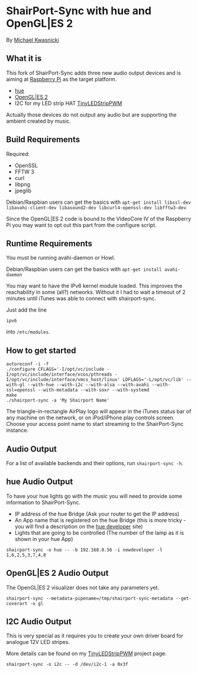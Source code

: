 ShairPort-Sync with hue and OpenGL|ES 2
==================================
By [Michael Kwasnicki](mailto:git@kwasi-ich.de)


What it is
----------
This fork of ShairPort-Sync adds three new audio output devices and is aiming at [Raspberry Pi](http://www.raspberrypi.org) as the target platform.

* [hue](http://www.meethue.com/)
* [OpenGL|ES 2](http://www.khronos.org/opengles/)
* I2C for my LED strip HAT [TinyLEDStripPWM](https://github.com/kwasmich/TinyLEDStripPWM)

Actually those devices do not output any audio but are supporting the ambient created by music.


Build Requirements
------------------
Required:
* OpenSSL
* FFTW 3
* curl
* libpng
* jpeglib


Debian/Raspbian users can get the basics with
`apt-get install libssl-dev libavahi-client-dev libasound2-dev libcurl4-openssl-dev libfftw3-dev`

Since the OpenGL|ES 2 code is bound to the VideoCore IV of the Raspberry Pi you may want to opt out this part from the configure script.


Runtime Requirements
--------------------
You must be running avahi-daemon or Howl.

Debian/Raspbian users can get the basics with
`apt-get install avahi-daemon`

You may want to have the IPv6 kernel module loaded. This improves the reachability in some (all?) networks.
Without it I had to wait a timeout of 2 minutes until iTunes was able to connect with shairport-sync.

Just add the line
```
ipv6
```
into `/etc/modules`.



How to get started
------------------
```
autoreconf -i -f
./configure CFLAGS='-I/opt/vc/include -I/opt/vc/include/interface/vcos/pthreads -I/opt/vc/include/interface/vmcs_host/linux' LDFLAGS='-L/opt/vc/lib' --with-gl --with-hue --with-i2c --with-alsa --with-avahi --with-ssl=openssl --with-metadata --with-soxr --with-systemd
make
./shairport-sync -a 'My Shairport Name'
```

The triangle-in-rectangle AirPlay logo will appear in the iTunes status bar of any machine on the network, or on iPod/iPhone play controls screen. Choose your access point name to start streaming to the ShairPort-Sync instance.



Audio Output
------------
For a list of available backends and their options, run `shairport-sync -h`.



hue Audio Output
----------------
To have your hue lights go with the music you will need to provide some information to ShairPort-Sync.

* IP address of the hue Bridge (Ask your router to get the IP address)
* An App name that is registered on the hue Bridge (this is more tricky - you will find a description on the [hue developer](http://www.developers.meethue.com/documentation/getting-started) site)
* Lights that are going to be controlled (The number of the lamp as it is shown in your hue App)

```
shairport-sync -o hue -- -b 192.168.0.56 -i newdeveloper -l 1,6,2,5,3,7,4,8
```


OpenGL|ES 2 Audio Output
------------------------
The OpenGL|ES 2 visualizer does not take any parameters yet.

```
shairport-sync --metadata-pipename=/tmp/shairport-sync-metadata --get-coverart -o gl
```



I2C Audio Output
----------------
This is very special as it requires you to create your own driver board for analogue 12V LED stripes.

More details can be found on my [TinyLEDStripPWM](https://github.com/kwasmich/TinyLEDStripPWM) project page. 

```
shairport-sync -o i2c -- -d /dev/i2c-1 -a 0x3f
```